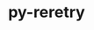 ---
title: "py-reretry"
layout: cache
categories: [package, develop-2024-05-26]
meta: {"versions": ["0.11.8"], "compilers": ["gcc@=7.3.1"], "oss": ["amzn2"], "platforms": ["linux"], "targets": ["aarch64", "neoverse_n1", "x86_64_v3"], "stacks": ["aws-isc", "aws-isc-aarch64", "root"], "num_specs": 3, "num_specs_by_stack": {"root": 3, "aws-isc-aarch64": 2, "aws-isc": 1}}
spec_details: [{"hash": "hdlwoyqvirxu24qnwafy3jafeiuvazmn", "compiler": "gcc@=7.3.1", "versions": ["0.11.8"], "os": "amzn2", "platform": "linux", "target": "aarch64", "variants": ["build_system=python_pip"], "stacks": ["root", "aws-isc-aarch64"], "size": "-", "tarball": "https://binaries.spack.io/releases/develop-2024-05-26/build_cache/linux-amzn2-aarch64/gcc-7.3.1/py-reretry-0.11.8/linux-amzn2-aarch64-gcc-7.3.1-py-reretry-0.11.8-hdlwoyqvirxu24qnwafy3jafeiuvazmn.spack"}, {"hash": "lep73j5hincw3wn23kpdgpbs2bvkspsy", "compiler": "gcc@=7.3.1", "versions": ["0.11.8"], "os": "amzn2", "platform": "linux", "target": "neoverse_n1", "variants": ["build_system=python_pip"], "stacks": ["root", "aws-isc-aarch64"], "size": "-", "tarball": "https://binaries.spack.io/releases/develop-2024-05-26/build_cache/linux-amzn2-neoverse_n1/gcc-7.3.1/py-reretry-0.11.8/linux-amzn2-neoverse_n1-gcc-7.3.1-py-reretry-0.11.8-lep73j5hincw3wn23kpdgpbs2bvkspsy.spack"}, {"hash": "zy446ug6psidd4xa65e6yo6xmmomkrsx", "compiler": "gcc@=7.3.1", "versions": ["0.11.8"], "os": "amzn2", "platform": "linux", "target": "x86_64_v3", "variants": ["build_system=python_pip"], "stacks": ["aws-isc", "root"], "size": "-", "tarball": "https://binaries.spack.io/releases/develop-2024-05-26/build_cache/linux-amzn2-x86_64_v3/gcc-7.3.1/py-reretry-0.11.8/linux-amzn2-x86_64_v3-gcc-7.3.1-py-reretry-0.11.8-zy446ug6psidd4xa65e6yo6xmmomkrsx.spack"}]
---